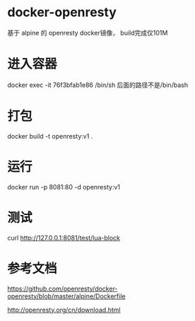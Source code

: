 # docker-openresty
基于 alpine 的 openresty docker镜像， build完成仅101M

# 进入容器
docker exec -it 76f3bfab1e86 /bin/sh
后面的路径不是/bin/bash

# 打包
docker build -t openresty:v1 .

# 运行
docker run -p 8081:80 -d openresty:v1

# 测试
curl http://127.0.0.1:8081/test/lua-block

# 参考文档

https://github.com/openresty/docker-openresty/blob/master/alpine/Dockerfile

http://openresty.org/cn/download.html
